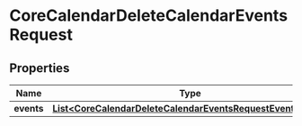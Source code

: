 

# CoreCalendarDeleteCalendarEventsRequest


## Properties

| Name | Type | Description | Notes |
|------------ | ------------- | ------------- | -------------|
|**events** | [**List&lt;CoreCalendarDeleteCalendarEventsRequestEventsInner&gt;**](CoreCalendarDeleteCalendarEventsRequestEventsInner.md) |  |  |



